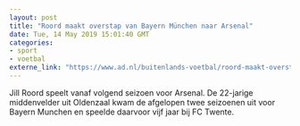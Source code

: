 ```yaml
---
layout: post
title: "Roord maakt overstap van Bayern München naar Arsenal"
date: Tue, 14 May 2019 15:01:40 GMT
categories: 
- sport 
- voetbal 
externe_link: "https://www.ad.nl/buitenlands-voetbal/roord-maakt-overstap-van-bayern-munchen-naar-arsenal~af2282f0/"
---
```


Jill Roord speelt vanaf volgend seizoen voor Arsenal. De 22-jarige middenvelder uit Oldenzaal kwam de afgelopen twee seizoenen uit voor Bayern Munchen en speelde daarvoor vijf jaar bij FC Twente.
